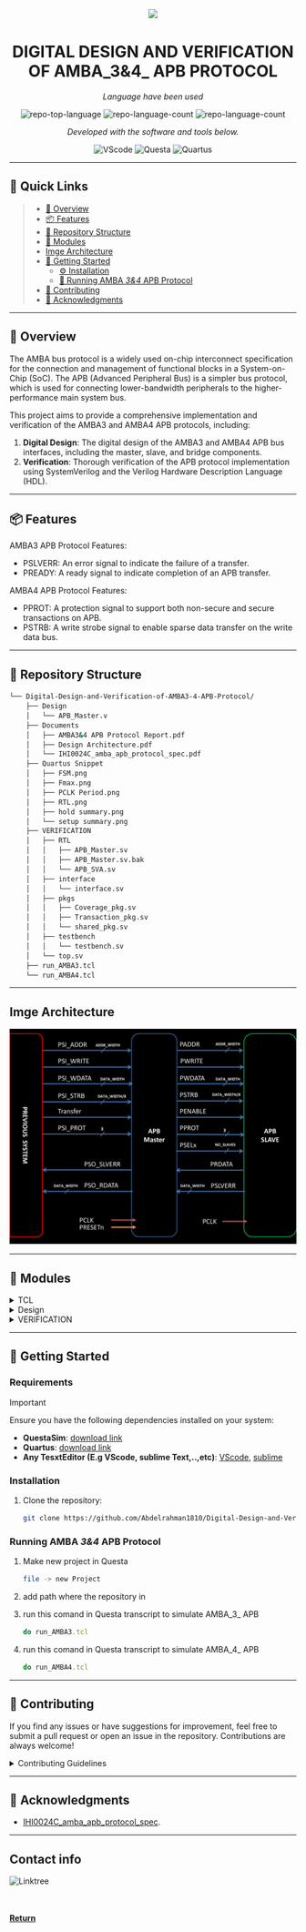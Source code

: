 <p align="center">
  <img src="https://cdn-icons-png.flaticon.com/512/11189/11189265.png" width="200" />
</p>
<p align="center">
    <h1 align="center">DIGITAL DESIGN AND VERIFICATION OF AMBA_3&4_ APB PROTOCOL</h1>
</p>
<p align="center">
    <em>Language have been used</em>
</p>
<p align="center">
	<img src="https://img.shields.io/badge/Verilog-b2b7f8" alt="repo-top-language">
	<img src="https://img.shields.io/badge/TCL-e4cc98" alt="repo-language-count">
	<img src="https://img.shields.io/badge/SystemVerilog-dae1c2" alt="repo-language-count">
<p>
<p align="center">
		<em>Developed with the software and tools below.</em>
</p>
<p align="center">
	<img src="https://www.vectorlogo.zone/logos/visualstudio_code/visualstudio_code-icon.svg" width="50" alt="VScode">
	<img src="https://wiki.hevs.ch/uit/images/thumb/8/81/Questa_logo.jpg/200px-Questa_logo.jpg" width="50" alt="Questa">
	<img src="https://shehrozpc.com/wp-content/uploads/2024/01/intel-quartus-prime-pro-edition-logo.png" width="50" alt="Quartus">
</p>

<hr>

## 🔗 Quick Links

> - [📍 Overview](#-overview)
> - [📦 Features](#-features)
> - [📂 Repository Structure](#-repository-structure)
> - [🧩 Modules](#-modules)
> - [   Imge Architecture](#imge-architecture)
> - [🚀 Getting Started]()
>   - [⚙️ Installation]()
>   - [🤖 Running AMBA _3&4_ APB Protocol]()
> - [🤝 Contributing]()
> - [👏 Acknowledgments]()

---

## 📍 Overview

The AMBA bus protocol is a widely used on-chip interconnect specification for the connection and management of functional blocks in a System-on-Chip (SoC). The APB (Advanced Peripheral Bus) is a simpler bus protocol, which is used for connecting lower-bandwidth peripherals to the higher-performance main system bus.

This project aims to provide a comprehensive implementation and verification of the AMBA3 and AMBA4 APB protocols, including:

1. **Digital Design**: The digital design of the AMBA3 and AMBA4 APB bus interfaces, including the master, slave, and bridge components.
2. **Verification**: Thorough verification of the APB protocol implementation using SystemVerilog and the Verilog Hardware Description Language (HDL).

---

## 📦 Features

AMBA3 APB Protocol Features:

- PSLVERR: An error signal to indicate the failure of a transfer.
- PREADY: A ready signal to indicate completion of an APB transfer.

AMBA4 APB Protocol Features:

- PPROT: A protection signal to support both non-secure and secure transactions on APB.
- PSTRB: A write strobe signal to enable sparse data transfer on the write data bus.

---

## 📂 Repository Structure

```sh
└── Digital-Design-and-Verification-of-AMBA3-4-APB-Protocol/
    ├── Design
    │   └── APB_Master.v
    ├── Documents
    │   ├── AMBA3&4 APB Protocol Report.pdf
    │   ├── Design Architecture.pdf
    │   └── IHI0024C_amba_apb_protocol_spec.pdf
    ├── Quartus Snippet
    │   ├── FSM.png
    │   ├── Fmax.png
    │   ├── PCLK Period.png
    │   ├── RTL.png
    │   ├── hold summary.png
    │   └── setup summary.png
    ├── VERIFICATION
    │   ├── RTL
    │   │   ├── APB_Master.sv
    │   │   ├── APB_Master.sv.bak
    │   │   └── APB_SVA.sv
    │   ├── interface
    │   │   └── interface.sv
    │   ├── pkgs
    │   │   ├── Coverage_pkg.sv
    │   │   ├── Transaction_pkg.sv
    │   │   └── shared_pkg.sv
    │   ├── testbench
    │   │   └── testbench.sv
    │   └── top.sv
    ├── run_AMBA3.tcl
    └── run_AMBA4.tcl
```

---

## Imge Architecture

![Architecture](Documents/Architecture.jpg)

---

## 🧩 Modules

<details closed><summary>TCL</summary>

| File                                                                                                                                      | Summary                                   |
| ---                                                                                                                                       | ---                                       |
| [run_AMBA4.tcl](https://github.com/Abdelrahman1810/Digital-Design-and-Verification-of-AMBA3-4-APB-Protocol.git/blob/master/run_AMBA4.tcl) | `run_AMBA4.tcl` |
| [run_AMBA3.tcl](https://github.com/Abdelrahman1810/Digital-Design-and-Verification-of-AMBA3-4-APB-Protocol.git/blob/master/run_AMBA3.tcl) | `run_AMBA3.tcl` |

</details>

<details closed><summary>Design</summary>

| File                                                                                                                                           | Summary                                         |
| ---                                                                                                                                            | ---                                             |
| [APB_Master.v](https://github.com/Abdelrahman1810/Digital-Design-and-Verification-of-AMBA3-4-APB-Protocol.git/blob/master/Design/APB_Master.v) | `Design/APB_Master.v` |

</details>

<details closed><summary>VERIFICATION</summary>

| File                                                                                                                                     | Summary                                         |
| ---                                                                                                                                      | ---                                             |
| [top.sv](https://github.com/Abdelrahman1810/Digital-Design-and-Verification-of-AMBA3-4-APB-Protocol.git/blob/master/VERIFICATION/top.sv) | `VERIFICATION/top.sv` |

<details closed><summary>interface</summary>

| File                                                                                                                                                           | Summary                                                         |
| ---                                                                                                                                                            | ---                                                             |
| [interface.sv](https://github.com/Abdelrahman1810/Digital-Design-and-Verification-of-AMBA3-4-APB-Protocol.git/blob/master/VERIFICATION/interface/interface.sv) | `VERIFICATION/interface/interface.sv` |

</details>


<details closed><summary>testbench</summary>

| File                                                                                                                                                           | Summary                                                         |
| ---                                                                                                                                                            | ---                                                             |
| [testbench.sv](https://github.com/Abdelrahman1810/Digital-Design-and-Verification-of-AMBA3-4-APB-Protocol.git/blob/master/VERIFICATION/testbench/testbench.sv) | `VERIFICATION/testbench/testbench.sv` |

</details>

<details closed><summary>pkgs</summary>

| File                                                                                                                                                                  | Summary                                                          |
| ---                                                                                                                                                                   | ---                                                              |
| [Transaction_pkg.sv](https://github.com/Abdelrahman1810/Digital-Design-and-Verification-of-AMBA3-4-APB-Protocol.git/blob/master/VERIFICATION/pkgs/Transaction_pkg.sv) | `VERIFICATION/pkgs/Transaction_pkg.sv` |
| [Coverage_pkg.sv](https://github.com/Abdelrahman1810/Digital-Design-and-Verification-of-AMBA3-4-APB-Protocol.git/blob/master/VERIFICATION/pkgs/Coverage_pkg.sv)       | `VERIFICATION/pkgs/Coverage_pkg.sv`    |
| [shared_pkg.sv](https://github.com/Abdelrahman1810/Digital-Design-and-Verification-of-AMBA3-4-APB-Protocol.git/blob/master/VERIFICATION/pkgs/shared_pkg.sv)           | `VERIFICATION/pkgs/shared_pkg.sv`      |

</details>

<details closed><summary>RTL</summary>

| File                                                                                                                                                       | Summary                                                    |
| ---                                                                                                                                                        | ---                                                        |
| [APB_SVA.sv](https://github.com/Abdelrahman1810/Digital-Design-and-Verification-of-AMBA3-4-APB-Protocol.git/blob/master/VERIFICATION/RTL/APB_SVA.sv)       | `VERIFICATION/RTL/APB_SVA.sv`    |
| [APB_Master.sv](https://github.com/Abdelrahman1810/Digital-Design-and-Verification-of-AMBA3-4-APB-Protocol.git/blob/master/VERIFICATION/RTL/APB_Master.sv) | `VERIFICATION/RTL/APB_Master.sv` |

</details>

</details>


---

## 🚀 Getting Started

### Requirements
> [!IMPORTANT]
> Ensure you have the following dependencies installed on your system:
 
* **QuestaSim**: [download link](https://eda.sw.siemens.com/en-US/ic/questa/simulation/advanced-simulator/) 
* **Quartus**: [download link](https://www.intel.com/content/www/us/en/products/details/fpga/development-tools/quartus-prime/resource.html)
* **Any TesxtEditor (E.g VScode, sublime Text,..,etc)**: [VScode](https://code.visualstudio.com/Download), [sublime](https://www.sublimetext.com/download)

###  Installation

1. Clone the repository:

    ```sh
    git clone https://github.com/Abdelrahman1810/Digital-Design-and-Verification-of-AMBA3-4-APB-Protocol.git
    ```

###  Running AMBA _3&4_ APB Protocol

1. Make new project in Questa 

    ```sh
    file -> new Project
    ```

2. add path where the repository in

3. run this comand in Questa transcript to simulate AMBA_3_ APB

   ```ruby
   do run_AMBA3.tcl
   ```
4. run this comand in Questa transcript to simulate AMBA_4_ APB

   ```ruby
   do run_AMBA4.tcl
   ```

---

##  🤝 Contributing

If you find any issues or have suggestions for improvement, feel free to submit a pull request or open an issue in the repository. Contributions are always welcome!

<details closed>
    <summary>Contributing Guidelines</summary>

1. **Fork the Repository**: Start by forking the project repository to your GitHub account.
2. **Clone Locally**: Clone the forked repository to your local machine using a Git client.
   ```sh
   git clone https://github.com/Abdelrahman1810/Digital-Design-and-Verification-of-AMBA3-4-APB-Protocol.git
   ```
3. **Create a New Branch**: Always work on a new branch, giving it a descriptive name.
   ```sh
   git checkout -b new-feature-x
   ```
4. **Make Your Changes**: Develop and test your changes locally.
5. **Commit Your Changes**: Commit with a clear message describing your updates.
   ```sh
   git commit -m 'Implemented new feature x.'
   ```
6. **Push to GitHub**: Push the changes to your forked repository.
   ```sh
   git push origin new-feature-x
   ```
7. **Submit a Pull Request**: Create a PR against the original project repository. Clearly describe the changes and their motivations.

Once your PR is reviewed and approved, it will be merged into the main branch.

</details>

---


## 👏 Acknowledgments

- [IHI0024C_amba_apb_protocol_spec](https://www.eecs.umich.edu/courses/eecs373/readings/IHI0024C_amba_apb_protocol_spec.pdf).

---

## Contact info

<a href="https://linktr.ee/A_Hassanen" target="_blank">
  <img align="left" alt="Linktree" width="180px" src="https://app.ashbyhq.com/api/images/org-theme-wordmark/b3f78683-a307-4014-b236-373f18850e2c/d54b020a-ff53-455a-9d52-c90c0f4f2081.png" />
</a> 
<br>
<br>
<br>


[**Return**](#-quick-links)